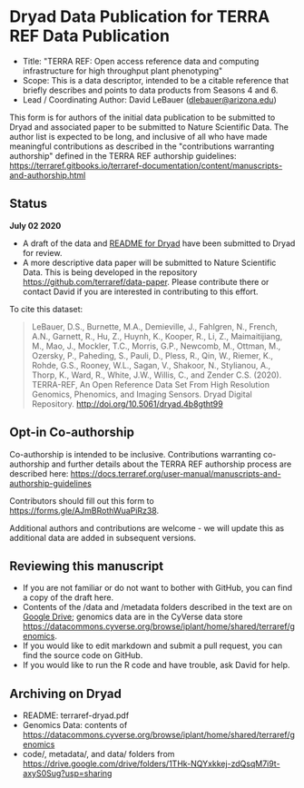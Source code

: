 # Dryad Data Publication for TERRA REF Data Publication

* Title: "TERRA REF: Open access reference data and computing infrastructure for high throughput plant phenotyping"	
* Scope: This is a data descriptor, intended to be a citable reference that briefly describes and points to data products from Seasons 4 and 6.
* Lead / Coordinating Author: David LeBauer (dlebauer@arizona.edu)

This form is for authors of the initial data publication to be submitted to Dryad and associated paper to be submitted to Nature Scientific Data. The author list is expected to be long, and inclusive of all who have made meaningful contributions as described in the "contributions warranting authorship" defined in the TERRA REF authorship guidelines: https://terraref.gitbooks.io/terraref-documentation/content/manuscripts-and-authorship.html

## Status 

**July 02 2020**

* A draft of the data and [README for Dryad](https://github.com/terraref/data-publication/blob/master/terraref-dryad.pdf) have been submitted to Dryad for review. 
* A more descriptive data paper will be submitted to Nature Scientific Data. This is being developed in the repository https://github.com/terraref/data-paper. Please contribute there or contact David if you are interested in contributing to this effort.

To cite this dataset: 

> LeBauer, D.S., Burnette, M.A., Demieville, J., Fahlgren, N., French, A.N., Garnett, R., Hu, Z., Huynh, K., Kooper, R., Li, Z., Maimaitijiang, M., Mao, J., Mockler, T.C., Morris, G.P., Newcomb, M., Ottman, M., Ozersky, P., Paheding, S., Pauli, D., Pless, R., Qin, W., Riemer, K., Rohde, G.S., Rooney, W.L., Sagan, V., Shakoor, N., Stylianou, A., Thorp, K., Ward, R., White, J.W., Willis, C.,  and Zender C.S. (2020). TERRA-REF, An Open Reference Data Set From High Resolution Genomics, Phenomics, and Imaging Sensors. Dryad Digital Repository. http://doi.org/10.5061/dryad.4b8gtht99

## Opt-in Co-authorship

Co-authorship is intended to be inclusive. Contributions warranting co-authorship and further details about the TERRA REF authorship process are described here: https://docs.terraref.org/user-manual/manuscripts-and-authorship-guidelines

Contributors should fill out this form to https://forms.gle/AJmBRothWuaPiRz38.

Additional authors and contributions are welcome - we will update this as additional data are added in subsequent versions.

## Reviewing this manuscript

* If you are not familiar or do not want to bother with GitHub, you can find a copy of the draft here. 
* Contents of the /data and /metadata folders described in the text are on [Google Drive](https://drive.google.com/open?id=1THk-NQYxkkej-zdQsqM7i9t-axyS0Sug); genomics data are in the CyVerse data store https://datacommons.cyverse.org/browse/iplant/home/shared/terraref/genomics.
* If you would like to edit markdown and submit a pull request, you can find the source code on GitHub.
* If you would like to run the R code and have trouble, ask David for help.

## Archiving on Dryad

* README: terraref-dryad.pdf
* Genomics Data: contents of https://datacommons.cyverse.org/browse/iplant/home/shared/terraref/genomics
* code/, metadata/, and data/ folders from https://drive.google.com/drive/folders/1THk-NQYxkkej-zdQsqM7i9t-axyS0Sug?usp=sharing